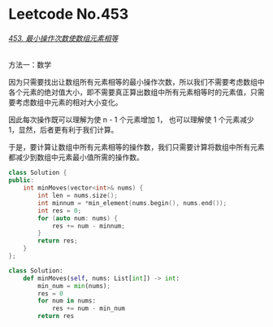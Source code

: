# Leetcode No.453

###### [453. 最小操作次数使数组元素相等](https://leetcode-cn.com/problems/minimum-moves-to-equal-array-elements/)

方法一：数学

因为只需要找出让数组所有元素相等的最小操作次数，所以我们不需要考虑数组中各个元素的绝对值大小，即不需要真正算出数组中所有元素相等时的元素值，只需要考虑数组中元素的相对大小变化。

因此每次操作既可以理解为使 n - 1 个元素增加 1， 也可以理解使 1 个元素减少 1，显然，后者更有利于我们计算。

于是，要计算让数组中所有元素相等的操作数，我们只需要计算将数组中所有元素都减少到数组中元素最小值所需的操作数。

```c++
class Solution {
public:
    int minMoves(vector<int>& nums) {
        int len = nums.size();
        int minnum = *min_element(nums.begin(), nums.end());
        int res = 0;
        for (auto num: nums) {
            res += num - minnum;
        }
        return res;
    }
};
```

```python
class Solution:
    def minMoves(self, nums: List[int]) -> int:
        min_num = min(nums);
        res = 0
        for num in nums:
            res += num - min_num
        return res
```

